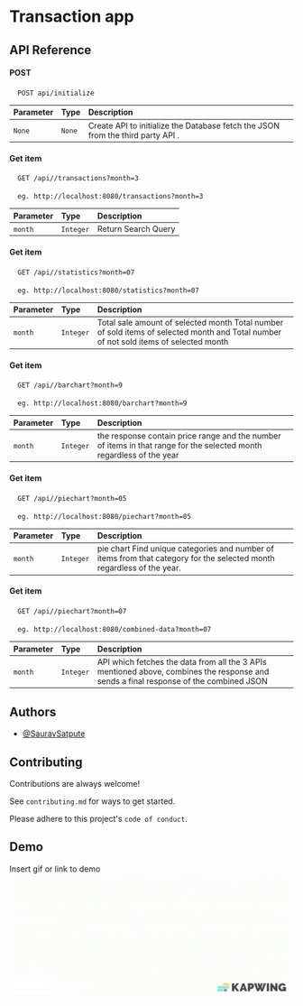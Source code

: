 
# Transaction app



## API Reference

#### POST

```http
  POST api/initialize
```

| Parameter | Type     | Description                |
| :-------- | :------- | :------------------------- |
| `None`    | `None`   |  Create API to initialize the Database fetch the JSON from the third party API .                    |

#### Get item

```http
  GET /api//transactions?month=3

  eg. http://localhost:8080/transactions?month=3
```

| Parameter | Type     | Description                       |
| :-------- | :------- | :-------------------------------- |
| `month`      | `Integer` | Return Search Query |


#### Get item

```http
  GET /api//statistics?month=07

  eg. http://localhost:8080/statistics?month=07
```

| Parameter | Type     | Description                       |
| :-------- | :------- | :-------------------------------- |
| `month`      | `Integer` | Total sale amount of selected month Total number of sold items of selected month and Total number of not sold items of selected month |

#### Get item

```http
  GET /api//barchart?month=9

  eg. http://localhost:8080/barchart?month=9
```

| Parameter | Type     | Description                       |
| :-------- | :------- | :-------------------------------- |
| `month`      | `Integer` | the response contain price range and the number of items in that range for the selected month regardless of the year |


#### Get item

```http
  GET /api//piechart?month=05

  eg. http://localhost:8080/piechart?month=05
```

| Parameter | Type     | Description                       |
| :-------- | :------- | :-------------------------------- |
| `month`      | `Integer` | pie chart Find unique categories and number of items from that category for the selected month regardless of the year. |

#### Get item

```http
  GET /api//piechart?month=07

  eg. http://localhost:8080/combined-data?month=07
```

| Parameter | Type     | Description                       |
| :-------- | :------- | :-------------------------------- |
| `month`      | `Integer` | API which fetches the data from all the 3 APIs mentioned above, combines the response and sends a final response of the combined JSON |










## Authors

- [@SauravSatpute](https://github.com/SauravSatpute)


## Contributing

Contributions are always welcome!

See `contributing.md` for ways to get started.

Please adhere to this project's `code of conduct`.


## Demo

Insert gif or link to demo
![](project.gif)

